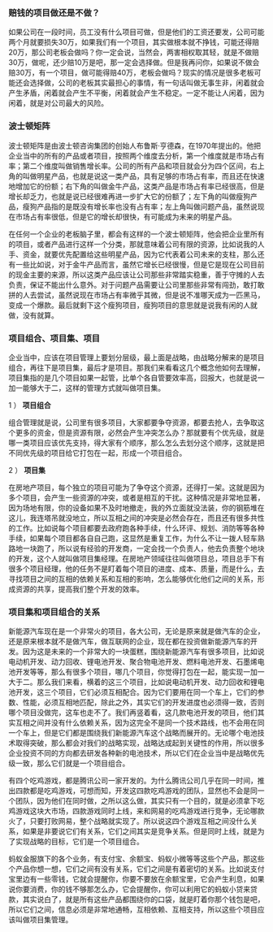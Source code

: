 ### 赔钱的项目做还是不做？

如果公司在一段时间，员工没有什么项目可做，但是他们的工资还要发，公司可能两个月就要损失30万，如果我们有一个项目，其实做根本就不挣钱，可能还得赔20万，那公司老板会做吗？你一定会说，当然会，两害相权取其轻，就是不做赔30万，做呢，还少赔10万是吧，那一定会选择做。但是我再问你，如果说不做会赔30万，有一个项目，做可能得赔40万，老板会做吗？现实的情况是很多老板可能还会选择做，公司的老板其实最担心的事情，有一句话叫做无事生非，闲着就会产生矛盾，闲着就会产生不平衡，闲着就会产生不稳定。一定不能让人闲着，因为闲着，就是对公司最大的风险。

### 波士顿矩阵

波士顿矩阵是由波士顿咨询集团的创始人布鲁斯·亨德森，在1970年提出的。他把企业当中的所有的产品或者项目，按照两个维度去分析，第一个维度就是市场占有率；第二个维度叫做销售增长率。公司的所有产品和项目就会分为四个区间，右上角的叫做明星产品，也就是说这一类产品，具有足够的市场占有率，而且还在快速地增加它的份额；右下角的叫做金牛产品，这类产品是市场占有率已经很高，但是增长却乏力，也就是说已经很难再进一步扩大它的份额了；左下角的叫做瘦狗产品，瘦狗产品指的是既没有增长率也没有占有率；左上角叫做问题产品，虽然说现在市场占有率很低，但是它的增长却很快，有可能成为未来的明星产品。

在任何一个企业的老板脑子里，都会有这样的一个波士顿矩阵，他会把企业里所有的项目，或者产品进行这样一个分类，那就意味着公司有限的资源，比如说我的人手、资金，就要优先配置给这些明星产品，因为它代表着公司未来的支柱，那么还有一些比如说，对于金牛产品而言，虽然它增长已经很慢，但是它是现在公司目前的现金主要的来源，所以这类产品应该让公司那些非常踏实稳重，善于守摊的人去负责，保证不能出什么意外。对于问题产品需要让公司里那些非常有闯劲，敢打敢拼的人去尝试，虽然说现在市场占有率微乎其微，但是说不准哪天成为一匹黑马，变成一个爆款。最后就剩下这个瘦狗项目，瘦狗项目的意思就是说我有闲的人就做，没有就算。

### 项目组合、项目集、项目

企业当中，应该在项目管理上要划分层级，最上面是战略，由战略分解来的是项目组合，再往下是项目集，最后才是项目。那我们来看看这几个概念他如何去理解，项目集指的是几个项目如果一起管，比单个各自管要效率高，回报大，也就是说一加一能够大于二，这样的管理方式就叫做项目集。


1 ） **项目组合**

组合管理就是说，公司里有很多项目，大家都要争夺资源，都要去抢人，去争取这个更多的资金，但是资源有限，必然会产生冲突怎么办？那就要有个优先级，就是哪一类项目应该优先支持，得大家有个顺序，那么怎么去划分这个顺序，这就是把不同优先级的项目给它打包在一起，形成一个项目组合。

2 ） **项目集**

在房地产项目，每个独立的项目可能为了争夺这个资源，还得打一架。这就是因为多个项目，会产生一些资源的冲突，或者是相互的干扰。这种情况是非常地显著，因为场地有限，你的设备如果不及时地撤走，我的外立面就没法装，你的钢筋堆在这儿，我连塔吊就没地立，所以互相之间的冲突是必然会存在，而且还有很多共性的工作。比如说每个项目都要去政府跑各种手续，什么环评、规划、消防等等各种手续，如果每个项目都各自自己跑，这显然是重复工作，为什么不让一拨人轻车熟路地一块跑了，所以说有经验的开发商，一定会找一个负责人，他去负责整个地块的开发，这个人就叫做项目集经理。在房地产领域往往叫做项目总，项目总手下有很多个项目经理，他的任务不是盯着每个项目的进度、成本、质量，而是什么，去寻找项目之间的互相的依赖关系和互相的影响，怎么能够优化他们之间的关系，形成资源的共享，提高我们整个开发的效率。

### 项目集和项目组合的关系

新能源汽车现在是一个非常火的项目，各大公司，无论是原来就是做汽车的企业，还是原来根本就不是做汽车，做互联网的企业，现在都在投资做新能源汽车的开发。因为这是未来的一个非常大的一块蛋糕，围绕新能源汽车有很多项目，比如说电动机开发、动力回收、锂电池开发、聚合物电池开发、燃料电池开发、石墨烯电池开发等等，那么有很多个项目，哪几个项目，你觉得打包在一起，能实现一加一大于二。那么我们来看，横着的这三个项目，比如说电动机开发、动力回收和锂电池开发，这三个项目，它们必须互相配合。因为它们要用在同一个车上，它们的参数、性能，必须互相地匹配，除此之外，其实它们的开发进度也必须得一致，否则哪个项目没做完，这车也走不了。我们再竖着看，这几款电池开发的项目，他们其实互相之间并没有什么依赖关系，因为这完全不是同一个技术路线，也不会用在同一个车上，但是它们都是围绕我们新能源汽车这个战略而展开的。无论哪个电池技术取得突破，那么都会对我们的战略实现，战略达成起到关键性的作用，所以很多企业投资不同的方向都去研发各种新的电池技术，所以它们在企业当中是战略优先级一致，那么它们就是一个项目组合。

有四个吃鸡游戏，都是腾讯公司一家开发的。为什么腾讯公司几乎在同一时间，推出四款都是吃鸡游戏，可想而知，开发这四款吃鸡游戏的团队，显然也不会是同一个团队，因为他们在同时做，之所以这么做，其实只有一个目的，就是必须拿下吃鸡游戏这块大市场，四款游戏同时上线，来和网易的吃鸡游戏进行竞争，无论哪款火了，只要打败网易，整个战略就实现了。所以说这四个游戏互相之间没什么关系，如果是非要说它们有关系，它们之间其实是竞争关系。但是同时上线，就是为了实现战略的目标，它们是一个项目组合。

蚂蚁金服旗下的各个业务，有支付宝、余额宝、蚂蚁小微等等这些个产品，那这些个产品你想一想，它们之间有没有关系，它们之间是有着密切的关系。比如说支付宝里边有一些零钱，它就会提醒你，你要不要放在余额宝里，它会产生利息，如果说你要消费，你的钱不够那怎么办，它会提醒你，你可以利用它的蚂蚁小贷来贷款，其实说白了，就是所有这些产品都围绕你的口袋，就是盯着你那个钱包是吧，所以它们之间，信息必须是非常地通畅，互相依赖、互相支持，所以这些个项目应该叫做项目集管理。
